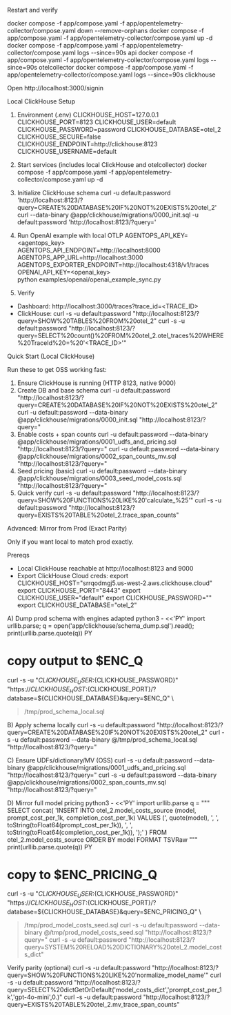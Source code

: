 Restart and verify

docker compose -f app/compose.yaml -f app/opentelemetry-collector/compose.yaml down --remove-orphans
docker compose -f app/compose.yaml -f app/opentelemetry-collector/compose.yaml up -d
docker compose -f app/compose.yaml -f app/opentelemetry-collector/compose.yaml logs --since=90s api
docker compose -f app/compose.yaml -f app/opentelemetry-collector/compose.yaml logs --since=90s otelcollector
docker compose -f app/compose.yaml -f app/opentelemetry-collector/compose.yaml logs --since=90s clickhouse

Open http://localhost:3000/signin


Local ClickHouse Setup

1) Environment (.env)
CLICKHOUSE_HOST=127.0.0.1
CLICKHOUSE_PORT=8123
CLICKHOUSE_USER=default
CLICKHOUSE_PASSWORD=password
CLICKHOUSE_DATABASE=otel_2
CLICKHOUSE_SECURE=false
CLICKHOUSE_ENDPOINT=http://clickhouse:8123
CLICKHOUSE_USERNAME=default

2) Start services (includes local ClickHouse and otelcollector)
docker compose -f app/compose.yaml -f app/opentelemetry-collector/compose.yaml up -d

3) Initialize ClickHouse schema
curl -u default:password 'http://localhost:8123/?query=CREATE%20DATABASE%20IF%20NOT%20EXISTS%20otel_2'
curl --data-binary @app/clickhouse/migrations/0000_init.sql -u default:password 'http://localhost:8123/?query='

4) Run OpenAI example with local OTLP
AGENTOPS_API_KEY=<agentops_key> \
AGENTOPS_API_ENDPOINT=http://localhost:8000 \
AGENTOPS_APP_URL=http://localhost:3000 \
AGENTOPS_EXPORTER_ENDPOINT=http://localhost:4318/v1/traces \
OPENAI_API_KEY=<openai_key> \
python examples/openai/openai_example_sync.py

5) Verify
- Dashboard: http://localhost:3000/traces?trace_id=<TRACE_ID>
- ClickHouse:
  curl -s -u default:password "http://localhost:8123/?query=SHOW%20TABLES%20FROM%20otel_2"
  curl -s -u default:password "http://localhost:8123/?query=SELECT%20count()%20FROM%20otel_2.otel_traces%20WHERE%20TraceId%20=%20'<TRACE_ID>'"

Quick Start (Local ClickHouse)

Run these to get OSS working fast:
1) Ensure ClickHouse is running (HTTP 8123, native 9000)
2) Create DB and base schema
curl -u default:password "http://localhost:8123/?query=CREATE%20DATABASE%20IF%20NOT%20EXISTS%20otel_2"
curl -u default:password --data-binary @app/clickhouse/migrations/0000_init.sql "http://localhost:8123/?query="
3) Enable costs + span counts
curl -u default:password --data-binary @app/clickhouse/migrations/0001_udfs_and_pricing.sql "http://localhost:8123/?query="
curl -u default:password --data-binary @app/clickhouse/migrations/0002_span_counts_mv.sql "http://localhost:8123/?query="
4) Seed pricing (basic)
curl -u default:password --data-binary @app/clickhouse/migrations/0003_seed_model_costs.sql "http://localhost:8123/?query="
5) Quick verify
curl -s -u default:password "http://localhost:8123/?query=SHOW%20FUNCTIONS%20LIKE%20'calculate_%25'"
curl -s -u default:password "http://localhost:8123/?query=EXISTS%20TABLE%20otel_2.trace_span_counts"

Advanced: Mirror from Prod (Exact Parity)

Only if you want local to match prod exactly.

Prereqs
- Local ClickHouse reachable at http://localhost:8123 and 9000
- Export ClickHouse Cloud creds:
  export CLICKHOUSE_HOST="srrqodmgj5.us-west-2.aws.clickhouse.cloud"
  export CLICKHOUSE_PORT="8443"
  export CLICKHOUSE_USER="default"
  export CLICKHOUSE_PASSWORD="<password>"
  export CLICKHOUSE_DATABASE="otel_2"

A) Dump prod schema with engines adapted
python3 - <<'PY'
import urllib.parse; q = open('app/clickhouse/schema_dump.sql').read(); print(urllib.parse.quote(q))
PY
# copy output to $ENC_Q
curl -s -u "${CLICKHOUSE_USER}:${CLICKHOUSE_PASSWORD}" \
  "https://${CLICKHOUSE_HOST}:${CLICKHOUSE_PORT}/?database=${CLICKHOUSE_DATABASE}&query=$ENC_Q" \
  > /tmp/prod_schema_local.sql

B) Apply schema locally
curl -s -u default:password "http://localhost:8123/?query=CREATE%20DATABASE%20IF%20NOT%20EXISTS%20otel_2"
curl -s -u default:password --data-binary @/tmp/prod_schema_local.sql "http://localhost:8123/?query="

C) Ensure UDFs/dictionary/MV (OSS)
curl -s -u default:password --data-binary @app/clickhouse/migrations/0001_udfs_and_pricing.sql "http://localhost:8123/?query="
curl -s -u default:password --data-binary @app/clickhouse/migrations/0002_span_counts_mv.sql "http://localhost:8123/?query="

D) Mirror full model pricing
python3 - <<'PY'
import urllib.parse
q = """
SELECT concat(
  'INSERT INTO otel_2.model_costs_source (model, prompt_cost_per_1k, completion_cost_per_1k) VALUES (',
  quote(model), ', ', toString(toFloat64(prompt_cost_per_1k)), ', ', toString(toFloat64(completion_cost_per_1k)), ');'
)
FROM otel_2.model_costs_source
ORDER BY model
FORMAT TSVRaw
"""
print(urllib.parse.quote(q))
PY
# copy to $ENC_PRICING_Q
curl -s -u "${CLICKHOUSE_USER}:${CLICKHOUSE_PASSWORD}" \
  "https://${CLICKHOUSE_HOST}:${CLICKHOUSE_PORT}/?database=${CLICKHOUSE_DATABASE}&query=$ENC_PRICING_Q" \
  > /tmp/prod_model_costs_seed.sql
curl -s -u default:password --data-binary @/tmp/prod_model_costs_seed.sql "http://localhost:8123/?query="
curl -s -u default:password "http://localhost:8123/?query=SYSTEM%20RELOAD%20DICTIONARY%20otel_2.model_costs_dict"

Verify parity (optional)
curl -s -u default:password "http://localhost:8123/?query=SHOW%20FUNCTIONS%20LIKE%20'normalize_model_name'"
curl -s -u default:password "http://localhost:8123/?query=SELECT%20dictGetOrDefault('model_costs_dict','prompt_cost_per_1k','gpt-4o-mini',0.)"
curl -s -u default:password "http://localhost:8123/?query=EXISTS%20TABLE%20otel_2.mv_trace_span_counts"

